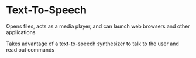 # Text-To-Speech

Opens files, acts as a media player, and can launch web browsers and other applications

Takes advantage of a text-to-speech synthesizer to talk to the user and read out commands
